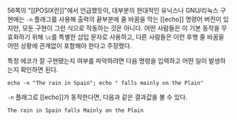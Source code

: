 
56쪽의 "[[POSIX란]]"에서 언급했듯이, 대부분의 현대적인 유닉스나 GNU/리눅스 구현에는 `-n` 플래그를 사용해 출력의 끝부분에 줄 바꿈을 막는 [[echo]] 명령어 버전이 있지만, 모둔 구현이 그런 식으로 작동하는 것은 아니다. 어떤 사람들은 이 기본 동작을 무효화하기 위해 `\c`를 특별한 삽입 문자로 사용하고, 다른 사람들은 이런 후행 줄 바꿈을 어떤 상황에 관계없이 포함해야 한다고 주장했다.

특정 에코가 잘 구현됐는지 여부를 파악하려면 다음 명령을 입력하고 어떤 일이 발생하는지 확인하면 된다.

```shell
echo -n "The rain in Spain"; echo " falls mainly on the Plain" 
```

`-n` 플래그로 [[echo]]가 동작한다면, 다음과 같은 결과값을 볼 수 있다.

```shell
The rain in Spain falls Mainly on the Plain
```